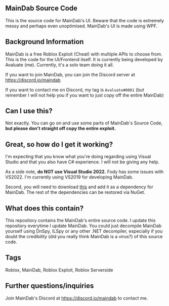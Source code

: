 ## MainDab Source Code
This is the source code for MainDab's UI. Beware that the code is extremely messy and perhaps even unoptimised. MainDab's UI is made using WPF. 

## Background Information
MainDab is a free Roblox Exploit (Cheat) with multiple APIs to choose from. This is the code for the UI/Frontend itself. It is currently being developed by Avaluate (me). Currently, it's a solo team doing it all.

If you want to join MainDab, you can join the Discord server at https://discord.io/maindab

If you want to contact me on Discord, my tag is `Avaluate#0001` (but remember I will not help you if you want to just copy off the entire MainDab) 

## Can I use this?
Not exactly. You can go on and use some parts of MainDab's Source Code, **but please don't straight off copy the entire exploit.** 

## Great, so how do I get it working?
I'm expecting that you know what you're doing regarding using Visual Studio and that you also have C# experience. I will not be giving any help. 

As a side note, **do NOT use Visual Studio 2022.** Fody has some issues with VS2022. I'm currently using VS2019 for developing MainDab. 

Second, you will need to download [this](https://github.com/MainDabRblx/ProjectDab/raw/master/PastebinAPI.dll) and add it as a dependency for MainDab. The rest of the dependencies can be restored via NuGet.

## What does this contain?
This repository contains the MainDab's entire source code. I update this repository everytime I update MainDab. You could just decompile MainDab yourself using DnSpy, ILSpy or any other .NET decompiler, especially if you doubt the credibility (did you really think MainDab is a virus?) of this source code.

## Tags
Roblox, MainDab, Roblox Exploit, Roblox Serverside

## Further questions/inquiries 
Join MainDab's Discord at https://discord.io/maindab to contact me.
